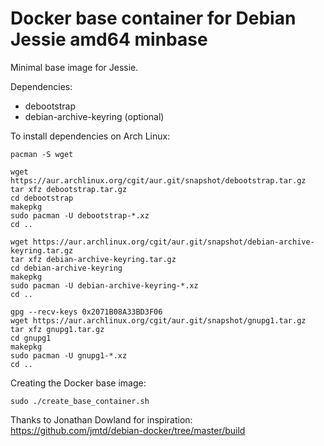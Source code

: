 # Docker base container for Debian Jessie amd64 minbase

Minimal base image for Jessie.

Dependencies:
 * debootstrap
 * debian-archive-keyring (optional)

To install dependencies on Arch Linux:

    pacman -S wget
    
    wget https://aur.archlinux.org/cgit/aur.git/snapshot/debootstrap.tar.gz
    tar xfz debootstrap.tar.gz
    cd debootstrap
    makepkg
    sudo pacman -U debootstrap-*.xz
    cd ..
    
    wget https://aur.archlinux.org/cgit/aur.git/snapshot/debian-archive-keyring.tar.gz
    tar xfz debian-archive-keyring.tar.gz
    cd debian-archive-keyring
    makepkg
    sudo pacman -U debian-archive-keyring-*.xz
    cd ..
    
    gpg --recv-keys 0x2071B08A33BD3F06
    wget https://aur.archlinux.org/cgit/aur.git/snapshot/gnupg1.tar.gz
    tar xfz gnupg1.tar.gz
    cd gnupg1
    makepkg
    sudo pacman -U gnupg1-*.xz
    cd ..

Creating the Docker base image:

    sudo ./create_base_container.sh


Thanks to Jonathan Dowland for inspiration:
https://github.com/jmtd/debian-docker/tree/master/build
